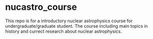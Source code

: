 # nucastro_course
This repo is for a introductory nuclear astrophysics course for undergraduate/graduate student. 
The course including main topics in history and currect research about nuclear astrophysics. 

